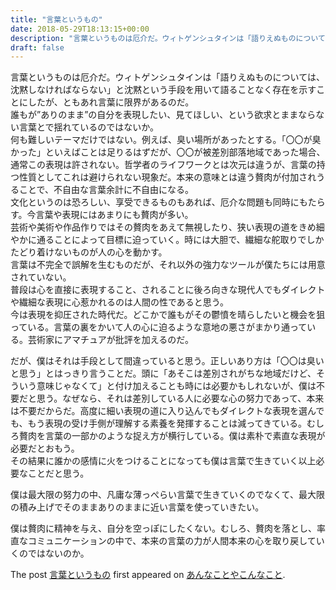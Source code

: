 ```yaml
---
title: "言葉というもの"
date: 2018-05-29T18:13:15+00:00
description: "言葉というものは厄介だ。ウィトゲンシュタインは「語りえぬものについては、沈黙しなければならない」と沈黙という手段を用いて語ることなく存在を示すことにしたが、ともあれ言葉に限界があるのだ。 誰もが”ありのまま”の自分を表現 ..."
draft: false
---
```


言葉というものは厄介だ。ウィトゲンシュタインは「語りえぬものについては、沈黙しなければならない」と沈黙という手段を用いて語ることなく存在を示すことにしたが、ともあれ言葉に限界があるのだ。  
誰もが”ありのまま”の自分を表現したい、見てほしい、という欲求とままならない言葉とで揺れているのではないか。  
何も難しいテーマだけではない。例えば、臭い場所があったとする。「〇〇が臭かった」といえばことは足りるはずだが、〇〇が被差別部落地域であった場合、通常この表現は許されない。哲学者のライフワークとは次元は違うが、言葉の持つ性質としてこれは避けられない現象だ。本来の意味とは違う贅肉が付加されうることで、不自由な言葉余計に不自由になる。  
文化というのは恐ろしい、享受できるものもあれば、厄介な問題も同時にもたらす。今言葉や表現にはあまりにも贅肉が多い。  
芸術や美術や作品作りではその贅肉をあえて無視したり、狭い表現の道をきめ細やかに通ることによって目標に迫っていく。時には大胆で、繊細な舵取りでしかたどり着けないものが人の心を動かす。  
言葉は不完全で誤解を生むものだが、それ以外の強力なツールが僕たちには用意されていない。  
普段は心を直接に表現すること、されることに後ろ向きな現代人でもダイレクトや繊細な表現に心惹かれるのは人間の性であると思う。  
今は表現を抑圧された時代だ。どこかで誰もがその鬱憤を晴らしたいと機会を狙っている。言葉の裏をかいて人の心に迫るような意地の悪さがまかり通っている。芸術家にアマチュアが批評を加えるのだ。

だが、僕はそれは手段として間違っていると思う。正しいあり方は「〇〇は臭いと思う」とはっきり言うことだ。頭に「あそこは差別されがちな地域だけど、そういう意味じゃなくて」と付け加えることも時には必要かもしれないが、僕は不要だと思う。なぜなら、それは差別している人に必要な心の努力であって、本来は不要だからだ。高度に細い表現の道に入り込んでもダイレクトな表現を選んでも、もう表現の受け手側が理解する素養を発揮することは減ってきている。むしろ贅肉を言葉の一部かのような捉え方が横行している。僕は素朴で素直な表現が必要だとおもう。  
その結果に誰かの感情に火をつけることになっても僕は言葉で生きていく以上必要なことだと思う。

僕は最大限の努力の中、凡庸な薄っぺらい言葉で生きていくのでなくて、最大限の積み上げでそのままありのままに近い言葉を使っていきたい。

僕は贅肉に精神を与え、自分を空っぽにしたくない。むしろ、贅肉を落とし、率直なコミュニケーションの中で、本来の言葉の力が人間本来の心を取り戻していくのではないのか。

The post [言葉というもの](https://blog.cfw4.tokyo/wordpress/853/) first appeared on [あんなことやこんなこと](https://blog.cfw4.tokyo).